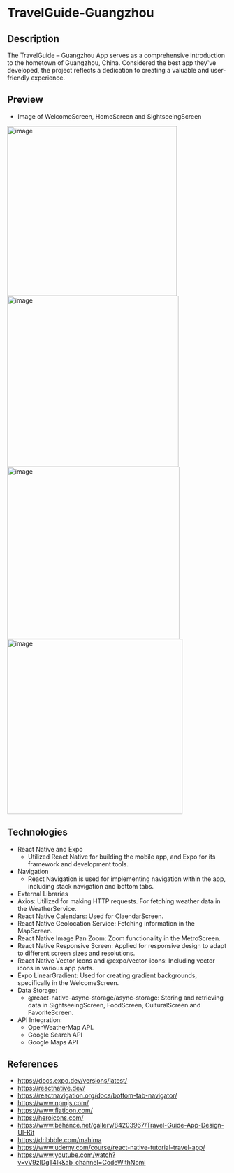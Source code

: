 # TravelGuide-Guangzhou
## Description
The TravelGuide – Guangzhou App serves as a comprehensive introduction to the hometown of Guangzhou, China. Considered the best app they've developed, the project reflects a dedication to creating a valuable and user-friendly experience.

## Preview
- Image of WelcomeScreen, HomeScreen and SightseeingScreen
<img width="388" alt="image" src="https://github.com/zhiqingfeng/FinalProject_TravelGuide-Guangzhou/assets/95883827/3125f079-c111-426d-9e51-e9958c8fab1b">
<img width="392" alt="image" src="https://github.com/zhiqingfeng/FinalProject_TravelGuide-Guangzhou/assets/95883827/4e6da536-61a2-4ff8-8c6f-a21e066f9151">
<img width="394" alt="image" src="https://github.com/zhiqingfeng/FinalProject_TravelGuide-Guangzhou/assets/95883827/f0b33627-266d-40ad-871e-7decbbebc4ce">
<img width="401" alt="image" src="https://github.com/zhiqingfeng/FinalProject_TravelGuide-Guangzhou/assets/95883827/9b94ee37-a266-4580-a386-9ba90e0f3921">


## Technologies
-	React Native and Expo
     - Utilized React Native for building the mobile app, and Expo for its framework and development tools.
-	Navigation
     - React Navigation is used for implementing navigation within the app, including stack navigation and bottom tabs.
-	External Libraries
  - Axios: Utilized for making HTTP requests. For fetching weather data in the WeatherService.
  - React Native Calendars: Used for ClaendarScreen.
  - React Native Geolocation Service: Fetching information in the MapScreen.
  - React Native Image Pan Zoom: Zoom functionality in the MetroScreen.
  - React Native Responsive Screen: Applied for responsive design to adapt to different screen sizes and resolutions.
  - React Native Vector Icons and @expo/vector-icons: Including vector icons in various app parts.
  - Expo LinearGradient: Used for creating gradient backgrounds, specifically in the WelcomeScreen.
- Data Storage:
  - @react-native-async-storage/async-storage: Storing and retrieving data in SightseeingScreen, FoodScreen, CulturalScreen and FavoriteScreen. 
- API Integration:
  - OpenWeatherMap API.
  - Google Search API
  - Google Maps API

## References 
- https://docs.expo.dev/versions/latest/
- https://reactnative.dev/
- https://reactnavigation.org/docs/bottom-tab-navigator/
- https://www.npmjs.com/
- https://www.flaticon.com/
- https://heroicons.com/
- https://www.behance.net/gallery/84203967/Travel-Guide-App-Design-UI-Kit
- https://dribbble.com/mahima
- https://www.udemy.com/course/react-native-tutorial-travel-app/
- https://www.youtube.com/watch?v=vV9zIDgT4Ik&ab_channel=CodeWithNomi
